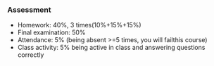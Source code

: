 ### Assessment

* Homework: 40%, 3 times(10%+15%+15%)
* Final examination: 50%
* Attendance: 5% (being absent >=5 times, you will failthis course)
* Class activity: 5% being active in class and answering questions correctly
